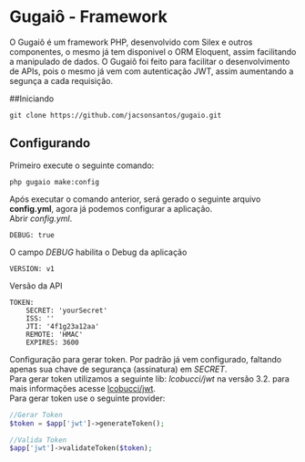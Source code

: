 # Gugaiô - Framework
O Gugaiô é um framework PHP, desenvolvido com Silex e outros componentes, o mesmo já tem disponivel o ORM Eloquent, assim facilitando a manipulado de dados.
O Gugaiô foi feito para facilitar o desenvolvimento de APIs, pois o mesmo já vem com autenticação JWT, assim aumentando a segunça a cada requisição.

##Iniciando
```
git clone https://github.com/jacsonsantos/gugaio.git
```
## Configurando
Primeiro execute o seguinte comando:
```
php gugaio make:config
```
Após executar o comando anterior, será gerado o seguinte arquivo **config.yml**, agora já podemos configurar a aplicação.
<br>Abrir *config.yml*.
```
DEBUG: true
```
O campo *DEBUG* habilita o Debug da aplicação
```
VERSION: v1
```
Versão da API
```
TOKEN:
    SECRET: 'yourSecret'
    ISS: ''
    JTI: '4f1g23a12aa'
    REMOTE: 'HMAC'
    EXPIRES: 3600
```
Configuração para gerar token. Por padrão já vem configurado, faltando apenas sua chave de segurança (assinatura) em *SECRET*.
<br>Para gerar token utilizamos a seguinte lib: *lcobucci/jwt* na versão 3.2. para mais informações acesse [lcobucci/jwt](https://github.com/lcobucci/jwt).
<br>Para gerar token use o seguinte provider:
```php
//Gerar Token
$token = $app['jwt']->generateToken();
```
```php
//Valida Token
$app['jwt']->validateToken($token);
```